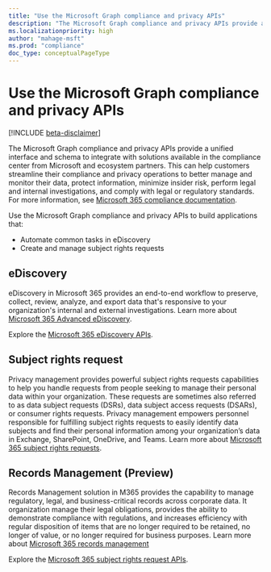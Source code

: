 ```yaml
---
title: "Use the Microsoft Graph compliance and privacy APIs"
description: "The Microsoft Graph compliance and privacy APIs provide a unified interface and schema to integrate with solutions available in the compliance center from Microsoft and ecosystem partners. This can help customers streamline their compliance and privacy operations to better manage and monitor their data, protect information, minimize insider risk, perform legal and internal investigations, and comply with legal or regulatory standards."
ms.localizationpriority: high
author: "mahage-msft"
ms.prod: "compliance"
doc_type: conceptualPageType
---
```


# Use the Microsoft Graph compliance and privacy APIs

[!INCLUDE [beta-disclaimer](../../includes/beta-disclaimer.md)]

The Microsoft Graph compliance and privacy APIs provide a unified interface and schema to integrate with solutions available in the compliance center from Microsoft and ecosystem partners. This can help customers streamline their compliance and privacy operations to better manage and monitor their data, protect information, minimize insider risk, perform legal and internal investigations, and comply with legal or regulatory standards. For more information, see [Microsoft 365 compliance documentation](/microsoft-365/compliance).

Use the Microsoft Graph compliance and privacy APIs to build applications that:

- Automate common tasks in eDiscovery
- Create and manage subject rights requests

## eDiscovery

eDiscovery in Microsoft 365 provides an end-to-end workflow to preserve, collect, review, analyze, and export data that's responsive to your organization's internal and external investigations. Learn more about [Microsoft 365 Advanced eDiscovery](/microsoft-365/compliance/overview-ediscovery-20).

Explore the [Microsoft 365 eDiscovery APIs](ediscovery-ediscoveryapioverview.md).

## Subject rights request

Privacy management provides powerful subject rights requests capabilities to help you handle requests from people seeking to manage their personal data within your organization. These requests are sometimes also referred to as data subject requests (DSRs), data subject access requests (DSARs), or consumer rights requests. Privacy management empowers personnel responsible for fulfilling subject rights requests to easily identify data subjects and find their personal information among your organization’s data in Exchange, SharePoint, OneDrive, and Teams. Learn more about [Microsoft 365 subject rights requests](/microsoft-365/compliance/privacy-management-subject-rights-requests).

## Records Management (Preview)

Records Management solution in M365 provides the capability to manage regulatory, legal, and business-critical records across corporate data. It organization manage their legal obligations, provides the ability to demonstrate compliance with regulations, and increases efficiency with regular disposition of items that are no longer required to be retained, no longer of value, or no longer required for business purposes. Learn more about [Microsoft 365 records management](https://docs.microsoft.com/en-us/microsoft-365/compliance/records-management?view=o365-worldwide)


Explore the [Microsoft 365 subject rights request APIs](subjectrightsrequest-subjectrightsrequestapioverview.md).

<!--
## Labels

??? Labels should be moved from security to here.  They are currently under a node called Information protection.
-->
